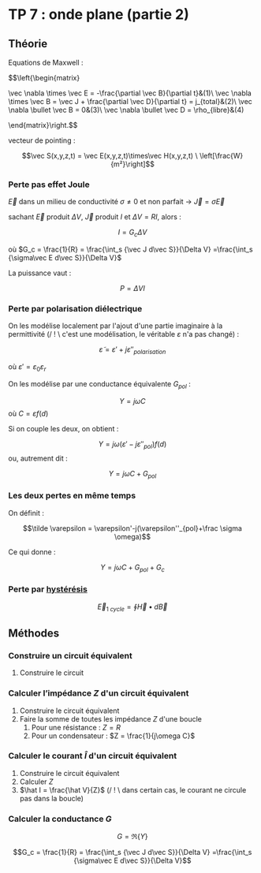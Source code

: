 # TP 7 : onde plane (partie 2)

## Théorie

Equations de Maxwell :

$$\left\{\begin{matrix}

\vec \nabla \times \vec E = -\frac{\partial \vec B}{\partial t}&(1)\\
\vec \nabla \times \vec B = \vec J + \frac{\partial \vec D}{\partial t} = j_{total}&(2)\\
\vec \nabla \bullet \vec B = 0&(3)\\
\vec \nabla \bullet \vec D = \rho_{libre}&(4)

\end{matrix}\right.$$

vecteur de pointing :

$$\vec S(x,y,z,t) = \vec E(x,y,z,t)\times\vec H(x,y,z,t) \ \left[\frac{W}{m²}\right]$$

### Perte pas effet Joule

$\vec E$ dans un milieu de conductivité $\sigma \ne 0$ et non parfait $\rightarrow$ $\vec J = \sigma \vec E$

sachant $\vec E$ produit $\Delta V$, $\vec J$ produit $I$ et $\Delta V = RI$, alors :

$$I=G_c\Delta V$$

où $G_c = \frac{1}{R} = \frac{\int_s {\vec J d\vec S}}{\Delta V} =\frac{\int_s {\sigma\vec E d\vec S}}{\Delta V}$

La puissance vaut :

$$P = \Delta V I$$

### Perte par polarisation diélectrique

On les modélise localement par l'ajout d'une partie imaginaire à la permittivité (/ ! \\ c'est une modélisation, le véritable $\varepsilon$ n'a pas changé) :

$$\tilde \varepsilon = \varepsilon'+j\varepsilon''_{polarisation}$$

où $\varepsilon' = \varepsilon_0\varepsilon_r$

On les modélise par une conductance équivalente $G_{pol}$ :

$$Y = j\omega C$$
où $C=\varepsilon f(d)$

Si on couple les deux, on obtient :

$$Y = j\omega (\varepsilon'-j\varepsilon''_{pol}) f(d)$$
ou, autrement dit :

$$Y=j\omega C+G_{pol}$$

### Les deux pertes en même temps

On définit :

$$\tilde \varepsilon = \varepsilon'-j(\varepsilon''_{pol}+\frac \sigma \omega)$$

Ce qui donne :

$$Y=j\omega C + G_{pol}+G_c$$

### Perte par [hystérésis](../Notion/Matériaux%20magnétique.md)

$$\vec E_{1 \ cycle} = \oint{\vec H\bullet d\vec B}$$

## Méthodes

### Construire un circuit équivalent

1. Construire le circuit

### Calculer l’impédance $Z$ d'un circuit équivalent

1. Construire le circuit équivalent
2. Faire la somme de toutes les impédance $Z$ d'une boucle
	1. Pour une résistance : $Z=R$
	2. Pour un condensateur : $Z = \frac{1}{j\omega C}$

### Calculer le courant $\hat I$ d'un circuit équivalent

1. Construire le circuit équivalent
2. Calculer $Z$
3. $\hat I = \frac{\hat V}{Z}$ (/ ! \\ dans certain cas, le courant ne circule pas dans la boucle)

### Calculer la conductance $G$

$$G =\Re\{Y\}$$

$$G_c = \frac{1}{R} = \frac{\int_s {\vec J d\vec S}}{\Delta V} =\frac{\int_s {\sigma\vec E d\vec S}}{\Delta V}$$


